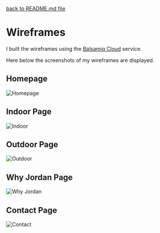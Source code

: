 [back to README.md file](https://github.com/OmarBedawi/Jordans/blob/master/README.md)


# Wireframes


I built the wireframes using the [Balsamiq Cloud](https://balsamiq.cloud/) service.

Here below the screenshots of my wireframes are displayed.


## Homepage
![Homepage](https://raw.githubusercontent.com/OmarBedawi/Jordans/master/readme_files/wireframes_images/1.homepage.png)


## Indoor Page
![Indoor](https://raw.githubusercontent.com/OmarBedawi/Jordans/master/readme_files/wireframes_images/2.indoor_page.png)


## Outdoor Page
![Outdoor](https://raw.githubusercontent.com/OmarBedawi/Jordans/master/readme_files/wireframes_images/3.outdoor_page.png)


## Why Jordan Page
![Why Jordan](https://raw.githubusercontent.com/OmarBedawi/Jordans/master/readme_files/wireframes_images/4.why_jordan_page.png)


## Contact Page
![Contact](https://raw.githubusercontent.com/OmarBedawi/Jordans/master/readme_files/wireframes_images/5.contact_page.png)
